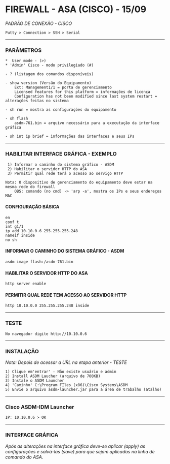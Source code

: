 # FIREWALL - ASA (CISCO) - 15/09

  *PADRÃO DE CONEXÃO - CISCO*

    Putty > Connection > SSH > Serial


-------------------------------------------------

### PARÂMETROS

    *  User mode - (>)
    * 'Admin' Cisco - modo privilegiado (#)

    - ? (listagem dos comandos disponíveis)
    
    - show version (Versão do Equipamento)
        Ext: Management1/1 = porta de gerenciamento
        Licensed features for this platform = informações de licença
        Configuration has not been modified since last system restart = alterações feitas no sistema
    
    - sh run = mostra as configurações do equipamento

    - sh flash
        asdm-761.bin = arquivo necessário para a executação da interface gráfica

    - sh int ip brief = informações das interfaces e seus IPs

-------------------------------------------------

### HABILITAR INTERFACE GRÁFICA - EXEMPLO

     1) Informar o caminho do sistema gráfico - ASDM
     2) Habilitar o servidor HTTP do ASA
     3) Permitir qual rede terá o acesso ao serviço HTTP

    Nota: O dispositivo de gerenciamento do equipamento deve estar na mesma rede do firewall
        OBS: comando (no cmd) -> 'arp -a', mostra os IPs e seus endereços MAC

#### CONFIGURAÇÃO BÁSICA 
```
en
conf t
int g1/1
ip add 10.10.0.6 255.255.255.248
nameif inside
no sh
```

#### INFORMAR O CAMINHO DO SISTEMA GRÁFICO - ASDM 
```
asdm image flash:/asdm-761.bin
```
#### HABILITAR O SERVIDOR HTTP DO ASA 
```
http server enable
```
#### PERMITIR QUAL REDE TEM ACESSO AO SERVIDOR HTTP
```
http 10.10.0.0 255.255.255.248 inside
```
-------------------------------------------------

### TESTE

    No navegador digite http://10.10.0.6

-------------------------------------------------

### INSTALAÇÃO

  *Nota: Depois de acessar a URL na etapa anterior - TESTE*

    1) Clique em'entrar' - Não existe usuário e admin
    2) Install ASDM Laucher (arquivo de 700KB)
    3) Instale o ASDM Launcher
    4) 'Caminho' C:\Program FIles (x86)\Cisco Systems\ASDM
    5) Envie o arquivo asdm-launcher.jar para a área de trabalho (atalho)

-------------------------------------------------

### Cisco ASDM-IDM Launcher

    IP: 10.10.0.6 > OK

-------------------------------------------------

### INTERFACE GRÁFICA

  *Após as alterações na interface gráfica deve-se aplicar (apply) as configurações e salvá-las (save) para que sejam 
  aplicadas na linha de comando do ASA.*

  
